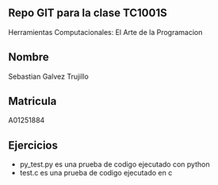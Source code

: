 ## Repo GIT para la clase TC1001S
Herramientas Computacionales: El Arte de la Programacion

## Nombre
Sebastian Galvez Trujillo

## Matricula
A01251884

## Ejercicios
* py_test.py es una prueba de codigo ejecutado con python
* test.c es una prueba de codigo ejecutado en c
